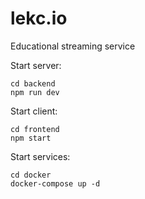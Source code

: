 # lekc.io
Educational streaming service

Start server:

    cd backend
    npm run dev

Start client:

    cd frontend
    npm start

Start services:

    cd docker
    docker-compose up -d